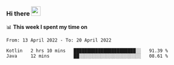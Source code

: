 ### Hi there <a href="https://www.gautamkrishnar.com/"><img src="https://media.giphy.com/media/hvRJCLFzcasrR4ia7z/giphy.gif" width="25px"></a>

📊 **This week I spent my time on**

<!--START_SECTION:waka-->

```text
From: 13 April 2022 - To: 20 April 2022

Kotlin   2 hrs 10 mins   ███████████████████████░░   91.39 %
Java     12 mins         ██░░░░░░░░░░░░░░░░░░░░░░░   08.61 %
```

<!--END_SECTION:waka-->
